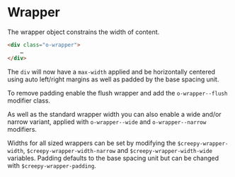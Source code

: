 # Wrapper

The wrapper object constrains the width of content.

```HTML
<div class="o-wrapper">
	…
</div>
```

The `div` will now have a `max-width` applied and be horizontally centered using auto left/right margins as well as padded by the base spacing unit.

To remove padding enable the flush wrapper and add the `o-wrapper--flush` modifier class.

As well as the standard wrapper width you can also enable a wide and/or narrow variant, applied with `o-wrapper--wide` and `o-wrapper--narrow` modifiers.

Widths for all sized wrappers can be set by modifying the `$creepy-wrapper-width`, `$creepy-wrapper-width-narrow` and `$creepy-wrapper-width-wide` variables. Padding defaults to the base spacing unit but can be changed with `$creepy-wrapper-padding`.